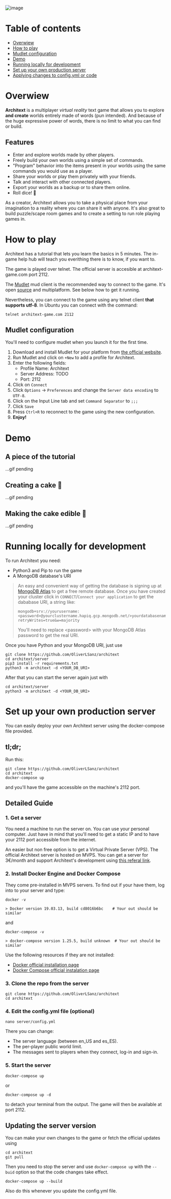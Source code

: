 ![image](https://user-images.githubusercontent.com/15345234/120008659-76fd8000-bfdb-11eb-95cd-d170aea3dec8.png)
# Table of contents
- [Overwiew](#overwiew)
- [How to play](#how-to-play)
- [Mudlet configuration](#mudlet-configuration)
- [Demo](#demo)
- [Running locally for development](#running-locally-for-development)
- [Set up your own production server](#set-up-your-own-production-server)
- [Applying changes to config.yml or code](#updating-the-server-version)
# Overwiew
**Architext** is a multiplayer *virtual reality* text game that allows you to explore **and create** worlds entirely made of words (pun intended). And because of the huge expressive power of words, there is no limit to what you can find or build.

## Features
* Enter and explore worlds made by other players.
* Freely build your own worlds using a simple set of commands.
* "Program" behavior into the items present in your worlds using the same commands you would use as a player.
* Share your worlds or play them privately with your friends.
* Talk and interact with other connected players.
* Export your worlds as a backup or to share them online.
* Roll dice! 🎲

As a creator, Architext allows you to take a physical place from your imagination to a reality where you can share it with anyone. It's also great to build puzzle/scape room games and to create a setting to run role playing games in.

# How to play
Architext has a tutorial that lets you learn the basics in 5 minutes. The in-game help hub will teach you everithing there is to know, if you want to.

The game is played over telnet. The official server is accesible at architext-game.com port 2112.

The [Mudlet](https://www.mudlet.org/) mud client is the recommended way to connect to the game. It's open [source](https://github.com/Mudlet/Mudlet) and multiplatform. See below how to get it running.

Nevertheless, you can connect to the game using any telnet client **that supports utf-8**. In Ubuntu you can connect with the command:
```
telnet architext-game.com 2112
``` 


## Mudlet configuration
You'll need to configure mudlet when you launch it for the first time.
1. Download and install Mudlet for your platform from [the official website](https://www.mudlet.org/).
2. Run Mudlet and click on `+New` to add a profile for Architext. 
3. Enter the following fields:
    * Profile Name: Architext
    * Server Address: TODO
    * Port: 2112
4. Click on `Connect`
5. Click `Options` -> `Preferences` and change the `Server data encoding` to `UTF-8`.
6. Click on the Input Line tab and set `Command Separator` to `;;;`
7. Click `Save`
8. Press `Ctrl+R` to reconnect to the game using the new configuration.
9. **Enjoy!**

# Demo
## A piece of the tutorial
...gif pending
## Creating a cake 🎂
...gif pending

## Making the cake edible 🙆
...gif pending
# Running locally for development
To run Architext you need:
* Python3 and Pip to run the game
* A MongoDB database's URI

>An easy and convenient way of getting the database is signing up at [MongoDB Atlas](https://www.mongodb.com/cloud/atlas) to get a free remote database. Once you have created your cluster click in `CONNECT`/`Connect your application` to get the dababase URI, a string like:
>```
>mongodb+srv://yourusername:<password>@yourclustername.hapiq.gcp.mongodb.net/>yourdatabasename?retryWrites=true&w=majority
>```
>You'll need to replace \<password> with your MongoDB Atlas password to get the real URI. 

Once you have Python and your MongoDB URI, just use
```
git clone https://github.com/OliverLSanz/architext
cd architext/server
pip3 install -r requirements.txt
python3 -m architext -d <YOUR_DB_URI>
```
After that you can start the server again just with
```
cd architext/server
python3 -m architext -d <YOUR_DB_URI>
```
# Set up your own production server
You can easily deploy your own Architext server using the docker-compose file provided.
## tl;dr;
Run this:
```
git clone https://github.com/OliverLSanz/architext
cd architext
docker-compose up
```
and you'll have the game accessible on the machine's 2112 port.
 ## Detailed Guide

### 1. Get a server
You need a machine to run the server on. You can use your personal computer. Just have in mind that you'll need to get a static IP and to have your 2112 port accessible from the internet.

An easier but non free option is to get a Virtual Private Server (VPS). The official Architext server is hosted on MVPS. You can get a server for 3€/month and support Architext's development using [this referal link](https://www.mvps.net/?aff=12763).

### 2. Install Docker Engine and Docker Compose
They come pre-installed in MVPS servers. To find out if your have them, log into to your server and type:
```
docker -v

> Docker version 19.03.13, build cd8016b6bc    # Your out should be similar
``` 
and
```
docker-compose -v

> docker-compose version 1.25.5, build unknown  # Your out should be similar
```

Use the following resources if they are not installed:
* [Docker official installation page](https://docs.docker.com/engine/install/)
* [Docker Compose official instalation page](https://docs.docker.com/compose/install/)

### 3. Clone the repo from the server
```
git clone https://github.com/OliverLSanz/architext
cd architext
```
### 4. Edit the config.yml file (optional)
```
nano server/config.yml
```
There you can change: 
* The server language (between en_US and es_ES). 
* The per-player public world limit.
* The messages sent to players when they connect, log-in and sign-in.

### 5. Start the server
```
docker-compose up
```
or
```
docker-compose up -d
```
to detach your terminal from the output. The game will then be available at port 2112.
## Updating the server version
You can make your own changes to the game or fetch the official updates using
```
cd architext
git pull
```
Then you need to stop the server and use `docker-compose up` with the `--buid` option so that the code changes take effect.
```
docker-compose up --build
```
Also do this whenever you update the config.yml file.